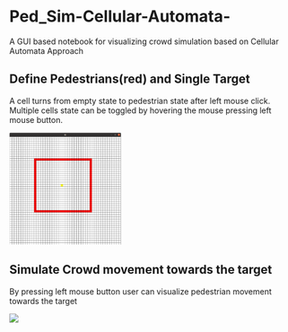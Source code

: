 # Ped_Sim-Cellular-Automata-
A GUI based notebook for visualizing crowd simulation based on Cellular Automata Approach

## Define Pedestrians(red) and Single Target
A cell turns from empty state to pedestrian state after left mouse click. Multiple cells state can be toggled by hovering the mouse pressing left mouse button.

<img src="images/Screenshot from 2022-09-29 18-56-40.png" height=200 width=200>

## Simulate Crowd movement towards the target 
By pressing left mouse button user can visualize pedestrian movement towards the target 

<img src="https://user-images.githubusercontent.com/102038814/193093534-909848f8-663b-45f5-89da-a54d1be0c8b7.png" width="200" />
